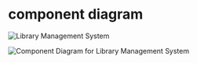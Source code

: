 # component diagram

![Library Management System](https://user-images.githubusercontent.com/61780164/114922480-591ff580-9e49-11eb-838e-1d3c0f2b800d.png)


![Component Diagram for Library Management System](https://user-images.githubusercontent.com/61780164/114922594-7eacff00-9e49-11eb-82c1-0d9a4a460740.png)

